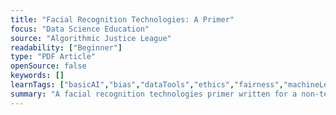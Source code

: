 ```yaml
---
title: "Facial Recognition Technologies: A Primer"
focus: "Data Science Education"
source: "Algorithmic Justice League"
readability: ["Beginner"]
type: "PDF Article"
openSource: false
keywords: []
learnTags: ["basicAI","bias","dataTools","ethics","fairness","machineLearning","notForProfit"]
summary: "A facial recognition technologies primer written for a non-technical audience to provide background on the topic. "
---
```

